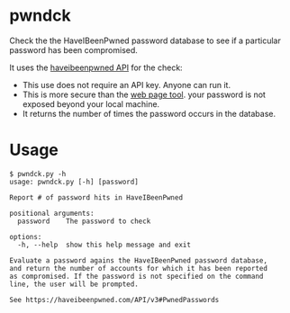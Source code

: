 # pwndck

Check the the HaveIBeenPwned password database to see if a particular password
has been compromised.

It uses the [haveibeenpwned API](https://haveibeenpwned.com/API/v3#PwnedPasswords)
for the check:
  * This use does not require an API key. Anyone can run it.
  * This is more secure than the [web page tool](https://haveibeenpwned.com/Passwords).
    your password is not exposed beyond your local machine.
  * It returns the number of times the password occurs in the database.

# Usage

    $ pwndck.py -h
    usage: pwndck.py [-h] [password]
    
    Report # of password hits in HaveIBeenPwned
    
    positional arguments:
      password    The password to check
    
    options:
      -h, --help  show this help message and exit
    
    Evaluate a password agains the HaveIBeenPwned password database,
    and return the number of accounts for which it has been reported
    as compromised. If the password is not specified on the command
    line, the user will be prompted.

    See https://haveibeenpwned.com/API/v3#PwnedPasswords
